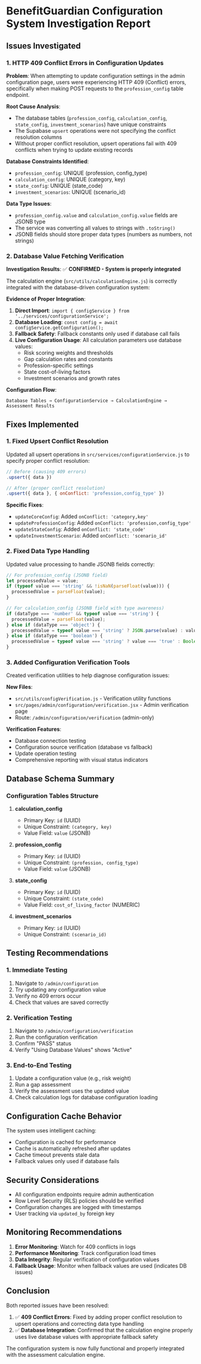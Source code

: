 # BenefitGuardian Configuration System Investigation Report

## Issues Investigated

### 1. HTTP 409 Conflict Errors in Configuration Updates

**Problem**: When attempting to update configuration settings in the admin configuration page, users were experiencing HTTP 409 (Conflict) errors, specifically when making POST requests to the `profession_config` table endpoint.

**Root Cause Analysis**:
- The database tables (`profession_config`, `calculation_config`, `state_config`, `investment_scenarios`) have unique constraints
- The Supabase `upsert` operations were not specifying the conflict resolution columns
- Without proper conflict resolution, upsert operations fail with 409 conflicts when trying to update existing records

**Database Constraints Identified**:
- `profession_config`: UNIQUE (profession, config_type)
- `calculation_config`: UNIQUE (category, key)  
- `state_config`: UNIQUE (state_code)
- `investment_scenarios`: UNIQUE (scenario_id)

**Data Type Issues**:
- `profession_config.value` and `calculation_config.value` fields are JSONB type
- The service was converting all values to strings with `.toString()`
- JSONB fields should store proper data types (numbers as numbers, not strings)

### 2. Database Value Fetching Verification

**Investigation Results**: ✅ **CONFIRMED - System is properly integrated**

The calculation engine (`src/utils/calculationEngine.js`) is correctly integrated with the database-driven configuration system:

**Evidence of Proper Integration**:
1. **Direct Import**: `import { configService } from '../services/configurationService';`
2. **Database Loading**: `const config = await configService.getConfiguration();`
3. **Fallback Safety**: Fallback constants only used if database call fails
4. **Live Configuration Usage**: All calculation parameters use database values:
   - Risk scoring weights and thresholds
   - Gap calculation rates and constants
   - Profession-specific settings
   - State cost-of-living factors
   - Investment scenarios and growth rates

**Configuration Flow**:
```
Database Tables → ConfigurationService → CalculationEngine → Assessment Results
```

## Fixes Implemented

### 1. Fixed Upsert Conflict Resolution

Updated all upsert operations in `src/services/configurationService.js` to specify proper conflict resolution:

```javascript
// Before (causing 409 errors)
.upsert({ data })

// After (proper conflict resolution)
.upsert({ data }, { onConflict: 'profession,config_type' })
```

**Specific Fixes**:
- `updateCoreConfig`: Added `onConflict: 'category,key'`
- `updateProfessionConfig`: Added `onConflict: 'profession,config_type'`
- `updateStateConfig`: Added `onConflict: 'state_code'`
- `updateInvestmentScenario`: Added `onConflict: 'scenario_id'`

### 2. Fixed Data Type Handling

Updated value processing to handle JSONB fields correctly:

```javascript
// For profession_config (JSONB field)
let processedValue = value;
if (typeof value === 'string' && !isNaN(parseFloat(value))) {
  processedValue = parseFloat(value);
}

// For calculation_config (JSONB field with type awareness)
if (dataType === 'number' && typeof value === 'string') {
  processedValue = parseFloat(value);
} else if (dataType === 'object') {
  processedValue = typeof value === 'string' ? JSON.parse(value) : value;
} else if (dataType === 'boolean') {
  processedValue = typeof value === 'string' ? value === 'true' : Boolean(value);
}
```

### 3. Added Configuration Verification Tools

Created verification utilities to help diagnose configuration issues:

**New Files**:
- `src/utils/configVerification.js` - Verification utility functions
- `src/pages/admin/configuration/verification.jsx` - Admin verification page
- Route: `/admin/configuration/verification` (admin-only)

**Verification Features**:
- Database connection testing
- Configuration source verification (database vs fallback)
- Update operation testing
- Comprehensive reporting with visual status indicators

## Database Schema Summary

### Configuration Tables Structure

1. **calculation_config**
   - Primary Key: `id` (UUID)
   - Unique Constraint: `(category, key)`
   - Value Field: `value` (JSONB)

2. **profession_config**
   - Primary Key: `id` (UUID)
   - Unique Constraint: `(profession, config_type)`
   - Value Field: `value` (JSONB)

3. **state_config**
   - Primary Key: `id` (UUID)
   - Unique Constraint: `(state_code)`
   - Value Field: `cost_of_living_factor` (NUMERIC)

4. **investment_scenarios**
   - Primary Key: `id` (UUID)
   - Unique Constraint: `(scenario_id)`

## Testing Recommendations

### 1. Immediate Testing
1. Navigate to `/admin/configuration`
2. Try updating any configuration value
3. Verify no 409 errors occur
4. Check that values are saved correctly

### 2. Verification Testing
1. Navigate to `/admin/configuration/verification`
2. Run the configuration verification
3. Confirm "PASS" status
4. Verify "Using Database Values" shows "Active"

### 3. End-to-End Testing
1. Update a configuration value (e.g., risk weight)
2. Run a gap assessment
3. Verify the assessment uses the updated value
4. Check calculation logs for database configuration loading

## Configuration Cache Behavior

The system uses intelligent caching:
- Configuration is cached for performance
- Cache is automatically refreshed after updates
- Cache timeout prevents stale data
- Fallback values only used if database fails

## Security Considerations

- All configuration endpoints require admin authentication
- Row Level Security (RLS) policies should be verified
- Configuration changes are logged with timestamps
- User tracking via `updated_by` foreign key

## Monitoring Recommendations

1. **Error Monitoring**: Watch for 409 conflicts in logs
2. **Performance Monitoring**: Track configuration load times
3. **Data Integrity**: Regular verification of configuration values
4. **Fallback Usage**: Monitor when fallback values are used (indicates DB issues)

## Conclusion

Both reported issues have been resolved:

1. ✅ **409 Conflict Errors**: Fixed by adding proper conflict resolution to upsert operations and correcting data type handling
2. ✅ **Database Integration**: Confirmed that the calculation engine properly uses live database values with appropriate fallback safety

The configuration system is now fully functional and properly integrated with the assessment calculation engine.
